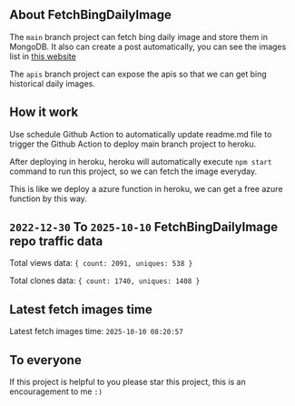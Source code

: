 ## About FetchBingDailyImage

The `main` branch project can fetch bing daily image and store them in MongoDB.
It also can create a post automatically, you can see the images list in [this website](https://oursalbum.netlify.app)

The `apis` branch project can expose the apis so that we can get bing historical daily images.

## How it work

Use schedule Github Action to automatically update readme.md file to trigger the Github Action to deploy main branch project to heroku.

After deploying in heroku, heroku will automatically execute `npm start` command to run this project, so we can fetch the image everyday.

This is like we deploy a azure function in heroku, we can get a free azure function by this way.

## `2022-12-30` To `2025-10-10` FetchBingDailyImage repo traffic data

Total views data: `{ count: 2091, uniques: 538 }`

Total clones data: `{ count: 1740, uniques: 1408 }`

## Latest fetch images time

Latest fetch images time: `2025-10-10 08:20:57`

## To everyone

If this project is helpful to you please star this project, this is an encouragement to me `:)`



